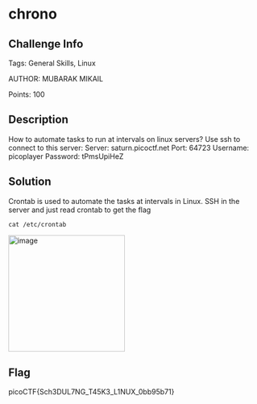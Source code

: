 # chrono

## Challenge Info 

Tags: General Skills, Linux

AUTHOR: MUBARAK MIKAIL

Points: 100

## Description

How to automate tasks to run at intervals on linux servers?
Use ssh to connect to this server:
Server: saturn.picoctf.net
Port: 64723
Username: picoplayer 
Password: tPmsUpiHeZ

## Solution 

Crontab is used to automate the tasks at intervals in Linux. SSH in the server and just read crontab to get the flag  

`cat /etc/crontab`

<img width="231" alt="image" src="https://user-images.githubusercontent.com/66155978/225908254-38720fcf-a441-4c89-a018-46f9301e2ecf.png">


## Flag 

picoCTF{Sch3DUL7NG_T45K3_L1NUX_0bb95b71}
